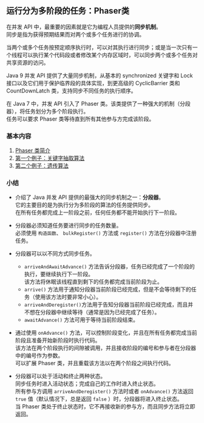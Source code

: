 ## 运行分为多阶段的任务：Phaser类
在并发 API 中，最重要的因素就是它为编程人员提供的**同步机制**。  
同步是指为获得预期结果而对两个或多个任务进行的协调。  

当两个或多个任务按预定顺序执行时，可以对其执行进行同步；或是当一次只有一个线程可以执行某个代码段或者修改某个内存区域时，可以同步两个或多个任务对共享资源的访问。  

Java 9 并发 API 提供了大量同步机制，从基本的 synchronized 关键字和 Lock 接口以及它们用于保护临界段的具体实现，到更高级的 CyclicBarrier 类和 CountDownLatch 类，支持同步不同任务的执行顺序。  

在 Java 7 中，并发 API 引入了 Phaser 类。该类提供了一种强大的机制（分段器），将任务划分为多个阶段执行。   
任务可以要求 Phaser 类等待直到所有其他参与方完成该阶段。

### 基本内容
1.	[Phaser 类简介](C1Phaser类简介.md)
2.	[第一个例子：关键字抽取算法](C2第一个例子：关键字抽取算法.md)
3.	[第二个例子：遗传算法](C3第二个例子：遗传算法.md)

### 小结
-	介绍了 Java 并发 API 提供的最强大的同步机制之一：**分段器**。  
它的主要目的是为执行分为多阶段的算法的任务提供同步。  
在所有任务都完成上一阶段之前，任何任务都不能开始执行下一阶段。  

-	分段器必须知道任务要进行同步的任务数量。  
必须使用 `构造函数`、 `bulkRegister()` 方法或 `register()` 方法在分段器中注册任务。
-	分段器可以以不同方式同步任务。  
	-	`arriveAndAwaitAdvance()` 方法告诉分段器，任务已经完成了一个阶段的执行，要继续执行下一阶段。  
	该方法将休眠该线程直到剩下的任务都完成当前阶段为止。  
	-	`arrive()` 方法用于通知分段器当前阶段已经完成，但是不会等待剩下的任务（使用该方法时要非常小心）。   
	-	`arriveAndDeregister()`方法用于告知分段器当前阶段已经完成，而且并不想在分段器中继续等待（通常是因为已经完成了任务）。  
	-	`awaitAdvance()` 方法可用于等待当前阶段结束。    
-	通过使用 `onAdvance()` 方法，可以控制阶段变化，并且在所有任务都完成当前阶段且准备开始新阶段时执行代码。  
该方法在两个阶段执行的间隙被调用，并且接收阶段的编号和参与者在分段器中的编号作为参数。  
可以扩展 Phaser 类，并且重载该方法以在两个阶段之间执行代码。  
-	分段器可以处于活动和终止两种状态。  
同步任务时进入活动状态；完成自己的工作时进入终止状态。  
所有参与方调用 `arriveAndDeregister()` 方法时或者 `onAdvance()` 方法返回 `true` 值（默认情况下，总是返回 `false` ）时，分段器将进入终止状态。  
当 Phaser 类处于终止状态时，它不再接收新的参与方，而且同步方法将立即返回。

